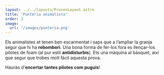 ```yaml
---
layout: ../../layouts/ProvesLayout.astro
title: 'Punteria animalista'
order: 3
image:
  url: '/images/punteria.png'
---
```


Els animalistes et tenen ben escarmentat i saps que a l’ampliar la granja segur que hi ha **rebombori**. Una bona forma de fer-los fora es llençar-los pilotes de foam (al pur estil **antidisturbis**). Ets una màquina al bàsquet, així que segur que trobes molt fàcil aquesta prova.

Hauràs d'**encertar tantes pilotes com puguis**!

